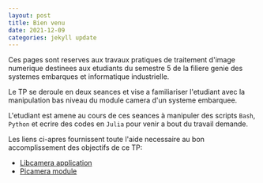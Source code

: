 ```yaml
---
layout: post
title: Bien venu
date: 2021-12-09
categories: jekyll update
---
```


Ces pages sont reserves aux travaux pratiques de traitement d'image numerique destinees aux etudiants du semestre 5 de la filiere genie des systemes embarques et informatique industrielle.

Le TP se deroule en deux seances et vise a familiariser l'etudiant avec la manipulation bas niveau du module camera d'un systeme embarquee.

L'etudiant est amene au cours de ces seances à manipuler des scripts `Bash`, `Python` et ecrire des codes en `Julia` pour venir a bout du travail demande.

Les liens ci-apres fournissent toute l'aide necessaire au bon accomplissement des objectifs de ce TP:

- [Libcamera application](https://libcamera.org)
- [Picamera module](https://picamera.readthedocs.io/en/release-1.13/index.html)
